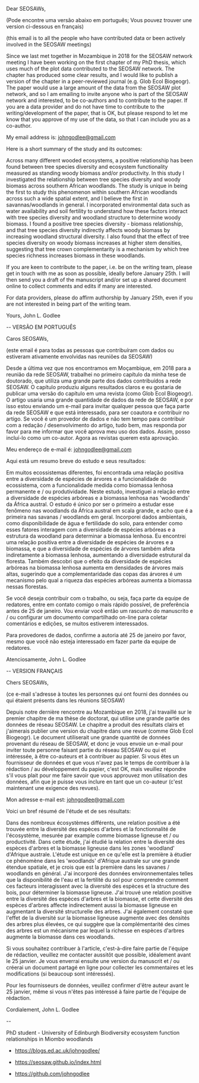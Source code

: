 Dear SEOSAWs,

(Pode encontre uma versão abaixo em português; Vous pouvez trouver une version ci-dessous en français)

(this email is to all the people who have contributed data or been actively involved in the SEOSAW meetings)


Since we last met together in Mozambique in 2018 for the SEOSAW network meeting I have been working on the first chapter of my PhD thesis, which uses much of the plot data contributed to the SEOSAW network. The chapter has produced some clear results, and I would like to publish a version of the chapter in a peer-reviewed journal (e.g. Glob Ecol Biogeogr). The paper would use a large amount of the data from the SEOSAW plot network, and so I am emailing to invite anyone who is part of the SEOSAW network and interested, to be co-authors and to contribute to the paper. If you are a data provider and do not have time to contribute to the writing/development of the paper, that is OK, but please respond to let me know that you approve of my use of the data, so that I can include you as a co-author.

My email address is: johngodlee@gmail.com

Here is a short summary of the study and its outcomes:

Across many different wooded ecosystems, a positive relationship has been found between tree species diversity and ecosystem functionality measured as standing woody biomass and/or productivity. In this study I investigated the relationship between tree species diversity and woody biomass across southern African woodlands. The study is unique in being the first to study this phenomenon within southern African woodlands across such a wide spatial extent, and I believe the first in savannas/woodlands in general. I incorporated environmental data such as water availability and soil fertility to understand how these factors interact with tree species diversity and woodland structure to determine woody biomass. I found a positive tree species diversity - biomass relationship, and that tree species diversity indirectly affects woody biomass by increasing woodland structural diversity. I also found that the effect of tree species diversity on woody biomass increases at higher stem densities, suggesting that tree crown complementarity is a mechanism by which tree species richness increases biomass in these woodlands.

If you are keen to contribute to the paper, i.e. be on the writing team, please get in touch with me as soon as possible, ideally before January 25th. I will then send you a draft of the manuscript and/or set up a shared document online to collect comments and edits if many are interested. 

For data providers, please do affirm authorship by January 25th, even if you are not interested in being part of the writing team.

Yours,
John L. Godlee


--
VERSÃO EM PORTUGUÊS

Caros SEOSAWs,

(este email é para todas as pessoas que contribuíram com dados ou estiveram ativamente envolvidas nas reuniões da SEOSAW)

Desde a última vez que nos encontramos em Moçambique, em 2018 para a reunião da rede SEOSAW, trabalhei no primeiro capítulo da minha tese de doutorado, que utiliza uma grande parte dos dados contribuídos a rede SEOSAW. O capítulo produziu alguns resultados claros e eu gostaria de publicar uma versão do capítulo em uma revista (como Glob Ecol Biogeogr). O artigo usaria uma grande quantidade de dados da rede de SEOSAW, e por isso estou enviando um e-mail para invitar qualquer pessoa que faça parte da rede SEOSAW e que está interessado, para ser coautora e contribuir no artigo. Se você é um provedor de dados e não tem tempo para contribuir com a redação / desenvolvimento do artigo, tudo bem, mas responda por favor para me informar que você aprova meu uso dos dados. Assim, posso incluí-lo como um co-autor. Agora as revistas querem esta aprovação.

Meu endereço de e-mail é: johngodlee@gmail.com

Aqui está um resumo breve do estudo e seus resultados:

Em muitos ecossistemas diferentes, foi encontrada uma relação positiva entre a diversidade de espécies de árvores e a funcionalidade do ecossistema, com a funcionalidade medida como biomassa lenhosa permanente e / ou produtividade. Neste estudo, investiguei a relação entre a diversidade de espécies arbóreas e a biomassa lenhosa nas 'woodlands' da África austral. O estudo é único por ser o primeiro a estudar esse fenômeno nas woodlands da África austral em scala grande, e acho que é a primeira nas savanas / woodlands em geral. Incorporei dados ambientais, como disponibilidade de água e fertilidade do solo, para entender como esses fatores interagem com a diversidade de espécies arbóreas e a estrutura da woodland para determinar a biomassa lenhosa. Eu encontrei uma relação positiva entre a diversidade de espécies de árvores e a biomassa, e que a diversidade de espécies de árvores também afeta indiretamente a biomassa lenhosa, aumentando a diversidade estrutural da floresta. Também descobri que o efeito da diversidade de espécies arbóreas na biomassa lenhosa aumenta em densidades de árvores mais altas, sugerindo que a complementaridade das copas das árvores é um mecanismo pelo qual a riqueza das espécies arbóreas aumenta a biomassa nessas florestas.

Se você deseja contribuir com o trabalho, ou seja, faça parte da equipe de redatores, entre em contato comigo o mais rápido possível, de preferência antes de 25 de janeiro. Vou  enviar você então um rascunho do manuscrito e / ou configurar um documento compartilhado on-line para coletar comentários e edições, se muitos estiverem interessados.

Para provedores de dados, confirme a autoria até 25 de janeiro por favor, mesmo que você não esteja interessado em fazer parte da equipe de redatores.

Atenciosamente,
John L. Godlee


--
VERSION FRANÇAIS

Chers SEOSAWs,

(ce e-mail s'adresse à toutes les personnes qui ont fourni des données ou qui étaient présents dans les réunions SEOSAW)

Depuis notre dernière rencontre au Mozambique en 2018, j'ai travaillé sur le premier chapitre de ma thèse de doctorat, qui utilise une grande partie des données de réseau SEOSAW. Le chapitre a produit des résultats clairs et j'aimerais publier une version du chapitre dans une revue (comme Glob Ecol Biogeogr). Le document utiliserait une grande quantité de données provenant du réseau de SEOSAW, et donc je vous envoie un e-mail pour inviter toute personne faisant partie du réseau SEOSAW ou qui et intéressée, à être co-auteurs et à contribuer au papier. Si vous êtes un fournisseur de données et que vous n'avez pas le temps de contribuer à la rédaction / au développement du papier, c'est OK, mais veuillez répondre s'il vous plait pour me faire savoir que vous approuvez mon utilisation des données, afin que je puisse vous inclure en tant que un co-auteur (c'est maintenant une exigence des revues).

Mon adresse e-mail est: johngodlee@gmail.com

Voici un bref résumé de l'étude et de ses résultats:

Dans des nombreux écosystèmes différents, une relation positive a été trouvée entre la diversité des espèces d'arbres et la fonctionnalité de l'écosystème, mesurée par example comme biomasse ligneuse et / ou productivité. Dans cette étude, j'ai étudié la relation entre la diversité des espèces d'arbres et la biomasse ligneuse dans les zones 'woodland' d'Afrique australe. L'étude est unique en ce qu'elle est la première à étudier ce phénomène dans les 'woodlands' d'Afrique australe sur une grande étendue spatiale, et je crois que est la première dans les savanes / woodlands en général. J'ai incorporé des données environnementales telles que la disponibilité de l'eau et la fertilité du sol pour comprendre comment ces facteurs interagissent avec la diversité des espèces et la structure des bois, pour déterminer la biomasse ligneuse. J'ai trouvé une relation positive entre la diversité des espèces d'arbres et la biomasse, et cette diversité des espèces d'arbres affecte indirectement aussi la biomasse ligneuse en augmentant la diversité structurelle des arbres. J'ai également constaté que l'effet de la diversité sur la biomasse ligneuse augmente avec des densités des arbres  plus élevées, ce qui suggère que la complémentarité des cimes des arbres est un mécanisme par lequel la richesse en espèces d'arbres augmente la biomasse dans ces woodlands.

Si vous souhaitez contribuer à l'article, c'est-à-dire faire partie de l'équipe de rédaction, veuillez me contacter aussitôt que possible, idéalement avant le 25 janvier. Je vous enverrai ensuite une version  du manuscrit et / ou créerai un document partagé en ligne pour collecter les commentaires et les modifications (si beaucoup sont intéressés).

Pour les fournisseurs de données, veuillez confirmer d'être auteur avant le 25 janvier, même si vous n'êtes pas intéressé à faire partie de l'équipe de rédaction.

Cordialement,
John L. Godlee

--

PhD student - University of Edinburgh
Biodiversity ecosystem function relationships in Miombo woodlands

- https://blogs.ed.ac.uk/johngodlee/

- https://seosaw.github.io/index.html

- https://github.com/johngodlee

